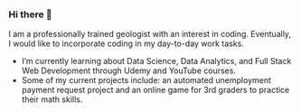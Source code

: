 ### Hi there 👋
I am a professionally trained geologist with an interest in coding.  Eventually, I would like to incorporate coding in my day-to-day work tasks.

- I’m currently learning about Data Science, Data Analytics, and Full Stack Web Development through Udemy and YouTube courses.
- Some of my current projects include: an automated unemployment payment request project and an online game for 3rd graders to practice their math skills.
